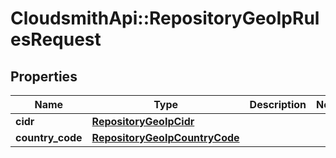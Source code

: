 # CloudsmithApi::RepositoryGeoIpRulesRequest

## Properties
Name | Type | Description | Notes
------------ | ------------- | ------------- | -------------
**cidr** | [**RepositoryGeoIpCidr**](RepositoryGeoIpCidr.md) |  | 
**country_code** | [**RepositoryGeoIpCountryCode**](RepositoryGeoIpCountryCode.md) |  | 


